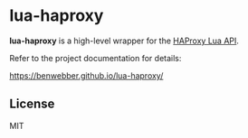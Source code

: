 # lua-haproxy

**lua-haproxy** is a high-level wrapper for the [HAProxy Lua API](http://www.arpalert.org/src/haproxy-lua-api/1.6/).

Refer to the project documentation for details:

https://benwebber.github.io/lua-haproxy/

## License

MIT
